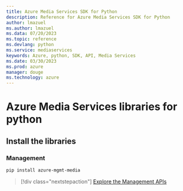 ```yaml
---
title: Azure Media Services SDK for Python
description: Reference for Azure Media Services SDK for Python
author: lmazuel
ms.author: lmazuel
ms.data: 07/20/2023
ms.topic: reference
ms.devlang: python
ms.service: mediaservices
keywords: Azure, python, SDK, API, Media Services
ms.date: 03/30/2023
ms.prod: azure
manager: douge
ms.technology: azure
---
```

# Azure Media Services libraries for python

## Install the libraries


### Management

```bash
pip install azure-mgmt-media
```
> [!div class="nextstepaction"]
> [Explore the Management APIs](/python/api/overview/azure/mediaservices/management)